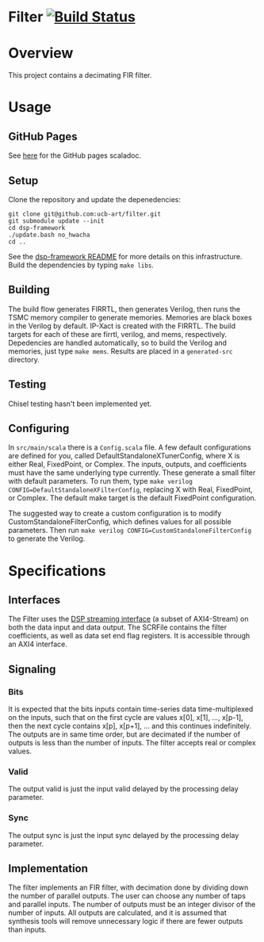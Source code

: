 Filter [![Build Status](https://travis-ci.org/ucb-art/filter.svg?branch=master)](https://travis-ci.org/ucb-art/filter)
=======================

# Overview

This project contains a decimating FIR filter.

# Usage

## GitHub Pages

See [here](https://ucb-art.github.io/filter/latest/api/) for the GitHub pages scaladoc.

## Setup

Clone the repository and update the depenedencies:

```
git clone git@github.com:ucb-art/filter.git
git submodule update --init
cd dsp-framework
./update.bash no_hwacha
cd ..
```

See the [dsp-framework README](https://github.com/ucb-art/dsp-framework/blob/master/README.md) for more details on this infrastructure.
Build the dependencies by typing `make libs`.

## Building

The build flow generates FIRRTL, then generates Verilog, then runs the TSMC memory compiler to generate memories.
Memories are black boxes in the Verilog by default.
IP-Xact is created with the FIRRTL.
The build targets for each of these are firrtl, verilog, and mems, respectively.
Depedencies are handled automatically, so to build the Verilog and memories, just type `make mems`.
Results are placed in a `generated-src` directory.

## Testing

Chisel testing hasn't been implemented yet.

## Configuring

In `src/main/scala` there is a `Config.scala` file.
A few default configurations are defined for you, called DefaultStandaloneXTunerConfig, where X is either Real, FixedPoint, or Complex.
The inputs, outputs, and coefficients must have the same underlying type currently.
These generate a small filter with default parameters.
To run them, type `make verilog CONFIG=DefaultStandaloneXFilterConfig`, replacing X with Real, FixedPoint, or Complex.
The default make target is the default FixedPoint configuration.

The suggested way to create a custom configuration is to modify CustomStandaloneFilterConfig, which defines values for all possible parameters.
Then run `make verilog CONFIG=CustomStandaloneFilterConfig` to generate the Verilog.

# Specifications

## Interfaces

The Filter uses the [DSP streaming interface](https://github.com/ucb-art/rocket-dsp-utils/blob/master/doc/stream.md) (a subset of AXI4-Stream) on both the data input and data output.
The SCRFile contains the filter coefficients, as well as data set end flag registers.
It is accessible through an AXI4 interface.

## Signaling

### Bits

It is expected that the bits inputs contain time-series data time-multiplexed on the inputs, such that on the first cycle are values x[0], x[1], …, x[p-1], then the next cycle contains x[p], x[p+1], … and this continues indefinitely. 
The outputs are in same time order, but are decimated if the number of outputs is less than the number of inputs.
The filter accepts real or complex values.

### Valid

The output valid is just the input valid delayed by the processing delay parameter.

### Sync

The output sync is just the input sync delayed by the processing delay parameter.

## Implementation

The filter implements an FIR filter, with decimation done by dividing down the number of parallel outputs.
The user can choose any number of taps and parallel inputs.
The number of outputs must be an integer divisor of the number of inputs.
All outputs are calculated, and it is assumed that synthesis tools will remove unnecessary logic if there are fewer outputs than inputs.
